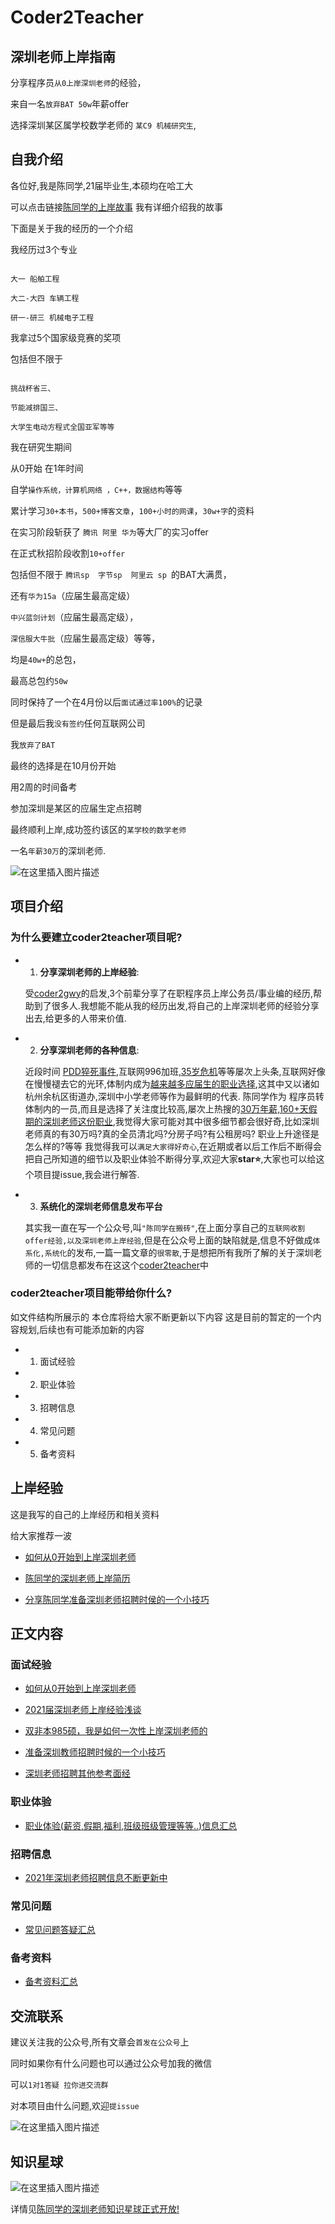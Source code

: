 # Coder2Teacher
## 深圳老师上岸指南
分享程序员`从0上岸深圳老师`的经验，

来自一名`放弃BAT 50w`年薪offer 

选择深圳某区属学校数学老师的 `某C9 机械研究生`,


## 自我介绍

各位好,我是陈同学,21届毕业生,本硕均在哈工大

可以点击链接[陈同学的上岸故事](https://mp.weixin.qq.com/s/JDUTPGOJenj7MIm40s-4QQ)
我有详细介绍我的故事

下面是关于我的经历的一个介绍

 我经历过3个专业
 ```

大一 船舶工程

大二-大四 车辆工程

研一-研三 机械电子工程
```

 我拿过5个国家级竞赛的奖项

 包括但不限于
 ```

挑战杯省三、

节能减排国三、

大学生电动方程式全国亚军等等
```

 我在研究生期间

从0开始
在1年时间


自学`操作系统，计算机网络 ，C++，数据结构`等等

累计学习`30+本书`，`500+博客文章`，`100+小时的网课`，`30w+字`的资料

在实习阶段斩获了 `腾讯 阿里 华为`等大厂的实习offer

在正式秋招阶段收割`10+offer`

包括但不限于
`腾讯sp  字节sp  阿里云 sp `的BAT大满贯，

还有`华为15a`（应届生最高定级）

`中兴蓝剑计划`（应届生最高定级），

`深信服大牛批`（应届生最高定级）等等，

均是`40w+`的总包，

最高总包约`50w`

同时保持了一个在4月份以后`面试通过率100%`的记录


但是最后我`没有签约`任何互联网公司

 我`放弃了BAT`

最终的选择是在10月份开始

用2周的时间备考 

参加深圳是某区的应届生定点招聘

最终顺利上岸,成功签约该区的`某学校的数学老师`

一名`年薪30万`的深圳老师.

![在这里插入图片描述](https://img-blog.csdnimg.cn/20210226161720398.png?x-oss-process=image/watermark,type_ZmFuZ3poZW5naGVpdGk,shadow_10,text_aHR0cHM6Ly9ibG9nLmNzZG4ubmV0L3ZqaGdoamdoag==,size_16,color_FFFFFF,t_70)


## 项目介绍

###  为什么要建立coder2teacher项目呢?

- 1. **分享深圳老师的上岸经验**:  

  受[coder2gwy](https://github.com/coder2gwy/coder2gwy)的启发,3个前辈分享了在职程序员上岸公务员/事业编的经历,帮助到了很多人.我想能不能从我的经历出发,将自己的上岸深圳老师的经验分享出去,给更多的人带来价值. 

- 2. **分享深圳老师的各种信息**:  

  近段时间 [PDD猝死事件](https://baike.baidu.com/item/%E6%8B%BC%E5%A4%9A%E5%A4%9A%E5%91%98%E5%B7%A5%E7%8C%9D%E6%AD%BB%E4%BA%8B%E4%BB%B6/55705065?fr=aladdin),互联网996加班,[35岁危机](https://baijiahao.baidu.com/s?id=1647104932536014690&wfr=spider&for=pc)等等屡次上头条,互联网好像在慢慢褪去它的光环,体制内成为[越来越多应届生的职业选择](http://www.infzm.com/contents/196064),这其中又以诸如杭州余杭区街道办,深圳中小学老师等作为最鲜明的代表. 陈同学作为 程序员转体制内的一员,而且是选择了关注度比较高,屡次上热搜的[30万年薪,160+天假期的深圳老师这份职业](https://baijiahao.baidu.com/s?id=1648145958716075453&wfr=spider&for=pc),我觉得大家可能对其中很多细节都会很好奇,比如深圳老师真的有30万吗?真的全员清北吗?分房子吗?有公租房吗? 职业上升途径是怎么样的?等等
我觉得我可以`满足大家得好奇心`,在近期或者以后工作后不断得会把自己所知道的细节以及职业体验不断得分享,欢迎大家**star⭐**,大家也可以给这个项目提issue,我会进行解答.

- 3. **系统化的深圳老师信息发布平台**

  其实我一直在写一个公众号,叫`"陈同学在搬砖"`,在上面分享自己的`互联网收割offer经验,以及深圳老师上岸经验`,但是在公众号上面的缺陷就是,信息不好做成`体系化,系统化`的发布,一篇一篇文章的`很零散`,于是想把所有我所了解的关于深圳老师的一切信息都发布在这这个[coder2teacher](https://github.com/KyleAndKelly/coder2teacher)中
  


###  coder2teacher项目能带给你什么?

如文件结构所展示的
本仓库将给大家不断更新以下内容
这是目前的暂定的一个内容规划,后续也有可能添加新的内容

- 1. 面试经验
- 2. 职业体验
- 3. 招聘信息
- 4. 常见问题
- 5. 备考资料 


## 上岸经验

这是我写的自己的上岸经历和相关资料

给大家推荐一波

- [如何从0开始到上岸深圳老师](/面试经验/如何从0开始到上岸深圳老师.md)

- [陈同学的深圳老师上岸简历](/备考资料/陈同学的上岸简历.md)

- [分享陈同学准备深圳老师招聘时侯的一个小技巧](/面试经验/准备深圳教师招聘时候的一个小技巧.md)



## 正文内容

### 面试经验
- [如何从0开始到上岸深圳老师](面试经验/如何从0开始到上岸深圳老师.md)

- [2021届深圳老师上岸经验浅谈](面试经验/2021届深圳老师上岸经验浅谈.md)

- [双非本985硕，我是如何一次性上岸深圳老师的](面试经验/双非本985硕，我是如何一次性上岸深圳老师的.md)

- [准备深圳教师招聘时候的一个小技巧](面试经验/准备深圳教师招聘时候的一个小技巧.md)

- [深圳老师招聘其他参考面经](面试经验/其他面试经验帖.md)



### 职业体验

- [职业体验(薪资,假期,福利,班级班级管理等等..)信息汇总](职业体验/README.md)

### 招聘信息

- [2021年深圳老师招聘信息不断更新中](招聘信息/README.md)
### 常见问题

- [常见问题答疑汇总](常见问题/README.md)
### 备考资料 

- [备考资料汇总](备考资料/README.md)


## 交流联系

建议关注我的公众号,所有文章会`首发在公众号`上

同时如果你有什么问题也可以通过公众号加我的微信

可以`1对1答疑 拉你进交流群`

对本项目由什么问题,欢迎`提issue`

![在这里插入图片描述](https://img-blog.csdnimg.cn/20210226173451141.png?x-oss-process=image/watermark,type_ZmFuZ3poZW5naGVpdGk,shadow_10,text_aHR0cHM6Ly9ibG9nLmNzZG4ubmV0L3ZqaGdoamdoag==,size_16,color_FFFFFF,t_70)

## 知识星球


![在这里插入图片描述](https://img-blog.csdnimg.cn/20210226174219325.png?x-oss-process=image/watermark,type_ZmFuZ3poZW5naGVpdGk,shadow_10,text_aHR0cHM6Ly9ibG9nLmNzZG4ubmV0L3ZqaGdoamdoag==,size_16,color_FFFFFF,t_70)

详情见[陈同学的深圳老师知识星球正式开放!](https://mp.weixin.qq.com/s/X0bM559lm-_P-uBd0dvFww)